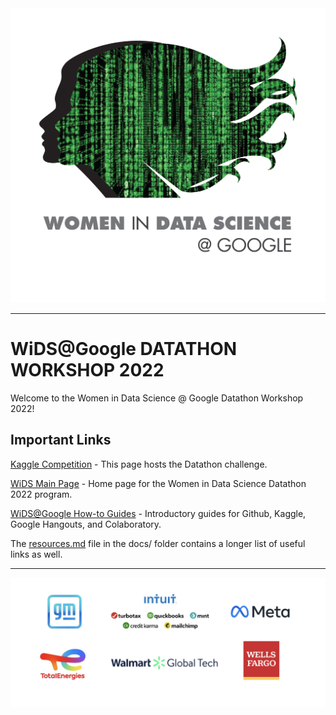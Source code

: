 <img src="images/wids-logo.jpg" alt="WiDS" width="800"/>

<br/>

---

# WiDS@Google DATATHON WORKSHOP 2022

Welcome to the Women in Data Science @ Google Datathon Workshop 2022! 



## Important Links

[Kaggle Competition](https://www.kaggle.com/c/widsdatathon2022) - This page hosts the Datathon challenge.

[WiDS Main Page](https://www.widsconference.org/datathon.html) - Home page for the Women in Data Science Datathon 2022 program.

[WiDS@Google How-to Guides](https://docs.google.com/document/d/1FSg59y6mmsWIUGPE7biOWN5NGGzzIuD-s3gxz9Xqy4w/edit) - Introductory guides for Github, Kaggle, Google Hangouts, and Colaboratory.



The [resources.md](https://github.com/michevan/WIDS-Google/blob/main/docs/resources.md) file in the docs/ folder contains a longer list of useful links as well.


---

![](/images/sponsors.png)
